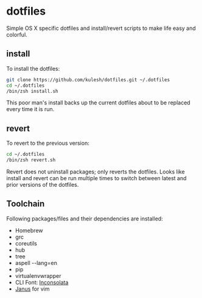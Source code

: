 # dotfiles
Simple OS X specific dotfiles and install/revert scripts to make life easy and colorful.
## install
To install the dotfiles:
```sh
git clone https://github.com/kulesh/dotfiles.git ~/.dotfiles
cd ~/.dotfiles
/bin/zsh install.sh
```
This poor man's install backs up the current dotfiles about to be
replaced every time it is run.

## revert
To revert to the previous version:
```sh
cd ~/.dotfiles
/bin/zsh revert.sh
```
Revert does not uninstall packages; only reverts the dotfiles. Looks
like install and revert can be run multiple times to switch between
latest and prior versions of the dotfiles.

## Toolchain
Following packages/files and their dependencies are installed:
* Homebrew
 * grc
 * coreutils
 * hub
 * tree
 * aspell --lang=en
* pip
 * virtualenvwrapper
* CLI Font: [Inconsolata](http://www.levien.com/type/myfonts/inconsolata.html)
* [Janus](https://github.com/carlhuda/janus/) for vim